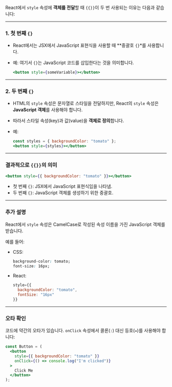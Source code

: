 React에서 `style` 속성에 **객체를 전달**할 때 `{{}}`이 두 번 사용되는 이유는 다음과 같습니다:

---

### **1. 첫 번째 `{}`**

- React에서는 JSX에서 JavaScript 표현식을 사용할 때 **중괄호 `{}`*를 사용합니다.
- 예:
여기서 `{}`는 JavaScript 코드를 삽입한다는 것을 의미합니다.
    
    ```jsx
    <button style={someVariable}></button>
    
    ```
    

---

### **2. 두 번째 `{}`**

- HTML의 `style` 속성은 문자열로 스타일을 전달하지만, React의 `style` 속성은 **JavaScript 객체**를 사용해야 합니다.
- 따라서 스타일 속성(key)과 값(value)을 **객체로 정의**합니다.
- 예:
    
    ```jsx
    const styles = { backgroundColor: "tomato" };
    <button style={styles}></button>
    
    ```
    

---

### **결과적으로 `{{}}`의 의미**

```jsx
<button style={{ backgroundColor: "tomato" }}></button>

```

- 첫 번째 `{}`: JSX에서 JavaScript 표현식임을 나타냄.
- 두 번째 `{}`: JavaScript 객체를 생성하기 위한 중괄호.

---

### **추가 설명**

React에서 `style` 속성은 CamelCase로 작성된 속성 이름을 가진 JavaScript 객체를 받습니다.

예를 들어:

- CSS:
    
    ```css
    background-color: tomato;
    font-size: 16px;
    
    ```
    
- React:
    
    ```jsx
    style={{
      backgroundColor: "tomato",
      fontSize: "16px"
    }}
    
    ```
    

---

### **오타 확인**

코드에 약간의 오타가 있습니다. `onClick` 속성에서 콜론(`:`) 대신 등호(`=`)를 사용해야 합니다:

```jsx
const Button = (
  <button
    style={{ backgroundColor: "tomato" }}
    onClick={() => console.log("I'm clicked")}
  >
    Click Me
  </button>
);

```